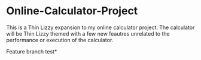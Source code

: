 # Online-Calculator-Project


This is a Thin Lizzy expansion to my online calculator project. The calculator will be Thin Lizzy themed with a few new feautres unrelated to the performance or execution of the calculator. 


Feature branch test*